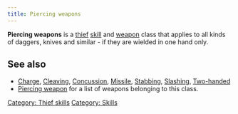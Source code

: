 ```yaml
---
title: Piercing weapons
---
```


**Piercing weapons** is a [thief](thief "wikilink")
[skill](skill "wikilink") and [weapon](weapon "wikilink") class that
applies to all kinds of daggers, knives and similar - if they are
wielded in one hand only.

## See also

- [Charge](Charge "wikilink"), [Cleaving](Cleaving "wikilink"),
  [Concussion](Concussion "wikilink"), [Missile](Missile "wikilink"),
  [Stabbing](Stabbing "wikilink"), [Slashing](Slashing "wikilink"),
  [Two-handed](Two-handed "wikilink")
- [Piercing weapon](Piercing_weapon "wikilink") for a list of weapons
  belonging to this class.

[Category: Thief skills](Category:_Thief_skills "wikilink") [Category:
Skills](Category:_Skills "wikilink")